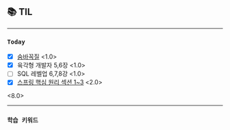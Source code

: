 ## 📚 TIL

---

### `Today`
- [X] [숨바꼭질](https://www.acmicpc.net/problem/1697) <1.0>
- [X] 육각형 개발자 5,6장 <1.0>
- [ ] SQL 레벨업 6,7,8강 <1.0>
- [X] [스프링 핵심 원리 섹션 1~3](https://www.inflearn.com/course/%EC%8A%A4%ED%94%84%EB%A7%81-%ED%95%B5%EC%8B%AC-%EC%9B%90%EB%A6%AC-%EA%B8%B0%EB%B3%B8%ED%8E%B8?_gl=1*14vy9ir*_ga*MTcyOTY0MDA5NC4xNjkyOTEzMDUz*_ga_85V6SRKGJV*MTY5MjkxMzA1Mi4xLjEuMTY5Mjk5Nzg2MS42MC4wLjA.) <2.0>

<8.0>

---

### `학습 키워드`
